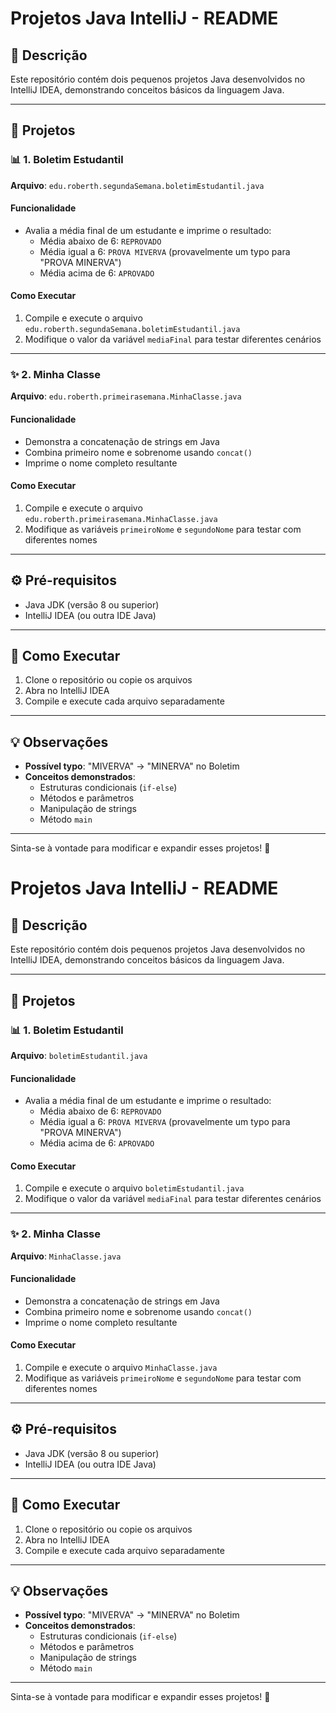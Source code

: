 # Projetos Java IntelliJ - README

## 📝 Descrição

Este repositório contém dois pequenos projetos Java desenvolvidos no IntelliJ IDEA, demonstrando conceitos básicos da linguagem Java.

---

## 🚀 Projetos

### 📊 1. Boletim Estudantil

**Arquivo**: `edu.roberth.segundaSemana.boletimEstudantil.java`

#### Funcionalidade
- Avalia a média final de um estudante e imprime o resultado:
    - Média abaixo de 6: `REPROVADO`
    - Média igual a 6: `PROVA MIVERVA` (provavelmente um typo para "PROVA MINERVA")
    - Média acima de 6: `APROVADO`

#### Como Executar
1. Compile e execute o arquivo `edu.roberth.segundaSemana.boletimEstudantil.java`
2. Modifique o valor da variável `mediaFinal` para testar diferentes cenários

---

### ✨ 2. Minha Classe

**Arquivo**: `edu.roberth.primeirasemana.MinhaClasse.java`

#### Funcionalidade
- Demonstra a concatenação de strings em Java
- Combina primeiro nome e sobrenome usando `concat()`
- Imprime o nome completo resultante

#### Como Executar
1. Compile e execute o arquivo `edu.roberth.primeirasemana.MinhaClasse.java`
2. Modifique as variáveis `primeiroNome` e `segundoNome` para testar com diferentes nomes

---

## ⚙️ Pré-requisitos

- Java JDK (versão 8 ou superior)
- IntelliJ IDEA (ou outra IDE Java)

---

## 🏁 Como Executar

1. Clone o repositório ou copie os arquivos
2. Abra no IntelliJ IDEA
3. Compile e execute cada arquivo separadamente

---

## 💡 Observações

- **Possível typo**: "MIVERVA" → "MINERVA" no Boletim
- **Conceitos demonstrados**:
    - Estruturas condicionais (`if-else`)
    - Métodos e parâmetros
    - Manipulação de strings
    - Método `main`

---

Sinta-se à vontade para modificar e expandir esses projetos! 🚀
# Projetos Java IntelliJ - README

## 📝 Descrição

Este repositório contém dois pequenos projetos Java desenvolvidos no IntelliJ IDEA, demonstrando conceitos básicos da linguagem Java.

---

## 🚀 Projetos

### 📊 1. Boletim Estudantil

**Arquivo**: `boletimEstudantil.java`

#### Funcionalidade
- Avalia a média final de um estudante e imprime o resultado:
  - Média abaixo de 6: `REPROVADO`
  - Média igual a 6: `PROVA MIVERVA` (provavelmente um typo para "PROVA MINERVA")
  - Média acima de 6: `APROVADO`

#### Como Executar
1. Compile e execute o arquivo `boletimEstudantil.java`
2. Modifique o valor da variável `mediaFinal` para testar diferentes cenários

---

### ✨ 2. Minha Classe

**Arquivo**: `MinhaClasse.java`

#### Funcionalidade
- Demonstra a concatenação de strings em Java
- Combina primeiro nome e sobrenome usando `concat()`
- Imprime o nome completo resultante

#### Como Executar
1. Compile e execute o arquivo `MinhaClasse.java`
2. Modifique as variáveis `primeiroNome` e `segundoNome` para testar com diferentes nomes

---

## ⚙️ Pré-requisitos

- Java JDK (versão 8 ou superior)
- IntelliJ IDEA (ou outra IDE Java)

---

## 🏁 Como Executar

1. Clone o repositório ou copie os arquivos
2. Abra no IntelliJ IDEA
3. Compile e execute cada arquivo separadamente

---

## 💡 Observações

- **Possível typo**: "MIVERVA" → "MINERVA" no Boletim
- **Conceitos demonstrados**:
  - Estruturas condicionais (`if-else`)
  - Métodos e parâmetros
  - Manipulação de strings
  - Método `main`

---

Sinta-se à vontade para modificar e expandir esses projetos! 🚀
